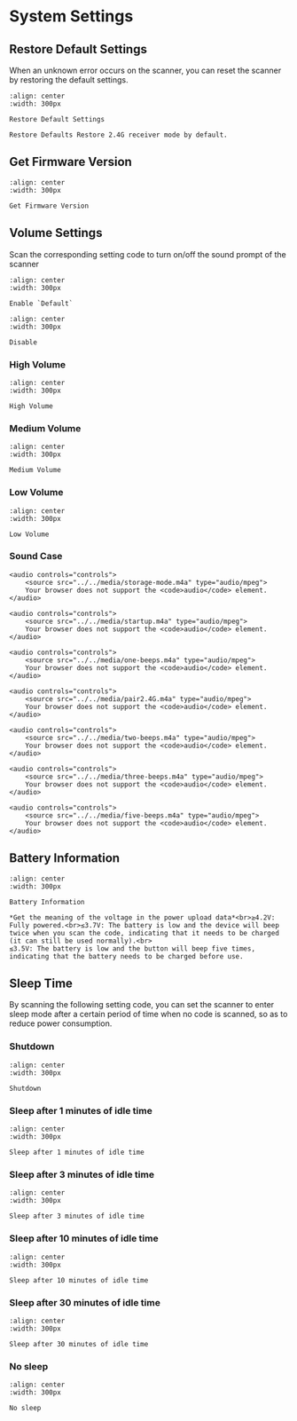 # System Settings

## Restore Default Settings
When an unknown error occurs on the scanner, you can reset the scanner by restoring the default settings.

```{figure} ../../media/2523IFSNO24B.png
:align: center
:width: 300px

Restore Default Settings
```

```{note}
Restore Defaults Restore 2.4G receiver mode by default.
```

## Get Firmware Version
```{figure} ../../media/24SW23VER.png
:align: center
:width: 300px

Get Firmware Version
```

## Volume Settings
Scan the corresponding setting code to turn on/off the sound prompt of the scanner

```{figure} ../../media/24BUZZ231.png
:align: center
:width: 300px

Enable `Default`
```
  
```{figure} ../../media/24BUZZ230.png
:align: center
:width: 300px

Disable
```
### High Volume
```{figure} ../../media/24BUZZ231.png
:align: center
:width: 300px

High Volume
```

### Medium Volume
```{figure} ../../media/24BUZZ232.png
:align: center
:width: 300px

Medium Volume
```

### Low Volume
```{figure} ../../media/24BUZZ233.png
:align: center
:width: 300px

Low Volume
```

### Sound Case
```{admonition} Storage mode scan code, shutdown prompt
<audio controls="controls">
    <source src="../../media/storage-mode.m4a" type="audio/mpeg">
    Your browser does not support the <code>audio</code> element.
</audio>
```

```{admonition} Power-on prompt, setting command prompt, upload mode transmission completion prompt
<audio controls="controls">
    <source src="../../media/startup.m4a" type="audio/mpeg">
    Your browser does not support the <code>audio</code> element.
</audio>
```

```{admonition} A short beep: barcode scan successful prompt
<audio controls="controls">
    <source src="../../media/one-beeps.m4a" type="audio/mpeg">
    Your browser does not support the <code>audio</code> element.
</audio>
```
```{admonition} Continuous short beeps for 30 seconds: Pairing mode waiting for the receiver to be inserted, the beep stops after pairing is successful
<audio controls="controls">
    <source src="../../media/pair2.4G.m4a" type="audio/mpeg">
    Your browser does not support the <code>audio</code> element.
</audio>
```


```{admonition} (During scanning) Battery low voltage alarm
<audio controls="controls">
    <source src="../../media/two-beeps.m4a" type="audio/mpeg">
    Your browser does not support the <code>audio</code> element.
</audio>
```

```{admonition} Storage error or over storage capacity alarm in storage mode
<audio controls="controls">
    <source src="../../media/three-beeps.m4a" type="audio/mpeg">
    Your browser does not support the <code>audio</code> element.
</audio>
```

```{admonition} Low battery power failure prompt tone
<audio controls="controls">
    <source src="../../media/five-beeps.m4a" type="audio/mpeg">
    Your browser does not support the <code>audio</code> element.
</audio>
```



## Battery Information

```{figure} ../../media/25BAT_VOL23.png
:align: center
:width: 300px

Battery Information
```

```{note}
*Get the meaning of the voltage in the power upload data*<br>≥4.2V: Fully powered.<br>≤3.7V: The battery is low and the device will beep twice when you scan the code, indicating that it needs to be charged (it can still be used normally).<br>
≤3.5V: The battery is low and the button will beep five times, indicating that the battery needs to be charged before use.
```

## Sleep Time

By scanning the following setting code, you can set the scanner to enter sleep mode after a certain period of time when no code is scanned, so as to reduce power consumption.



### Shutdown

```{figure} ../../media/24POWER23OFF.png
:align: center
:width: 300px

Shutdown
```

### Sleep after 1 minutes of idle time

```{figure} ../../media/24RF23ST02.png
:align: center
:width: 300px

Sleep after 1 minutes of idle time
```

### Sleep after 3 minutes of idle time

```{figure} ../../media/24RF23ST06.png
:align: center
:width: 300px

Sleep after 3 minutes of idle time
```

### Sleep after 10 minutes of idle time

```{figure} ../../media/24RF23ST20.png
:align: center
:width: 300px

Sleep after 10 minutes of idle time
```

### Sleep after 30 minutes of idle time

```{figure} ../../media/24RF23ST60.png
:align: center
:width: 300px

Sleep after 30 minutes of idle time
```

### No sleep

```{figure} ../../media/24RF23ST00.png
:align: center
:width: 300px

No sleep
```